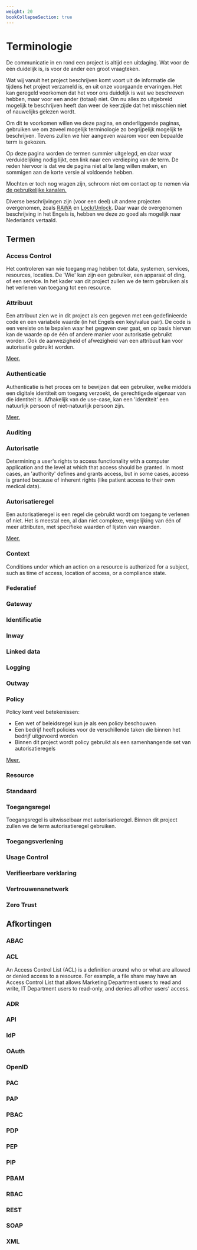 ```yaml
---
weight: 20
bookCollapseSection: true
---
```


# Terminologie

De communicatie in en rond een project is altijd een uitdaging.
Wat voor de één duidelijk is, is voor de ander een groot vraagteken.

Wat wij vanuit het project beschrijven komt voort uit de informatie die tijdens het project verzameld is, en uit onze voorgaande ervaringen.
Het kan geregeld voorkomen dat het voor ons duidelijk is wat we beschreven hebben, maar voor een ander (totaal) niet.
Om nu alles zo uitgebreid mogelijk te beschrijven heeft dan weer de keerzijde dat het misschien niet of nauwelijks gelezen wordt.

Om dit te voorkomen willen we deze pagina, en onderliggende paginas, gebruiken we om zoveel mogelijk terminologie zo begrijpelijk mogelijk te beschrijven.
Tevens zullen we hier aangeven waarom voor een bepaalde term is gekozen.

Op deze pagina worden de termen summier uitgelegd, en daar waar verduidelijking nodig lijkt, een link naar een verdieping van de term.
De reden hiervoor is dat we de pagina niet al te lang willen maken, en sommigen aan de korte versie al voldoende hebben.

Mochten er toch nog vragen zijn, schroom niet om contact op te nemen via [de gebruikelijke kanalen.](/docs/1.over_het_project/1.introductie)

Diverse beschrijvingen zijn (voor een deel) uit andere projecten overgenomen, 
zoals [RAWA](https://vng-realisatie.github.io/RAWA/uitwerking/terminologie) en [Lock/Unlock](https://kadaster-labs.github.io/lock-unlock-docs/achtergrond/glossary).
Daar waar de overgenomen beschrijving in het Engels is, hebben we deze zo goed als mogelijk naar Nederlands vertaald.

## Termen

### Access Control
Het controleren van wie toegang mag hebben tot data, systemen, services, resources, locaties.
De 'Wie' kan zijn een gebruiker, een apparaat of ding, of een service.
In het kader van dit project zullen we de term gebruiken als het verlenen van toegang tot een resource.

### Attribuut
Een attribuut zien we in dit project als een gegeven met een gedefinieerde code en een variabele waarde (in het Engels een key/value pair).
De code is een vereiste on te bepalen waar het gegeven over gaat, en op basis hiervan kan de waarde op de één of andere manier voor autorisatie gebruikt worden.
Ook de aanwezigheid of afwezigheid van een attribuut kan voor autorisatie gebruikt worden.

[Meer.](attribuut)

### Authenticatie
Authenticatie is het proces om te bewijzen dat een gebruiker, welke middels een digitale identiteit om toegang verzoekt, de gerechtigede eigenaar van die identiteit is.
Afhakelijk van de use-case, kan een 'identiteit' een natuurlijk persoon of niet-natuurlijk persoon zijn.

[Meer.](authenticatie)

### Auditing

### Autorisatie
Determining a user's rights to access functionality with a computer application and the level at which that access should be granted.
In most cases, an 'authority' defines and grants access, but in some cases, access is granted because of inherent rights (like patient access to their own medical data).

### Autorisatieregel
Een autorisatieregel is een regel die gebruikt wordt om toegang te verlenen of niet.
Het is meestal een, al dan niet complexe, vergelijking van één of meer attributen, met specifieke waarden of lijsten van waarden.

[Meer.](autorisatieregel.md)

### Context
Conditions under which an action on a resource is authorized for a subject, such as time of access, location of access, or a compliance state.

### Federatief

### Gateway

### Identificatie

### Inway

### Linked data

### Logging

### Outway

### Policy
Policy kent veel betekenissen:
- Een wet of beleidsregel kun je als een policy beschouwen
- Een bedrijf heeft policies voor de verschillende taken die binnen het bedrijf uitgevoerd worden
- Binnen dit project wordt policy gebruikt als een samenhangende set van autorisatieregels

[Meer.](policy.md)

### Resource

### Standaard

### Toegangsregel
Toegangsregel is uitwisselbaar met autorisatieregel.
Binnen dit project zullen we de term autorisatieregel gebruiken.

### Toegangsverlening

### Usage Control

### Verifieerbare verklaring

### Vertrouwensnetwerk

### Zero Trust


## Afkortingen

### ABAC

### ACL
An Access Control List (ACL) is a definition around who or what are allowed or denied access to a resource.
For example, a file share may have an Access Control List that allows Marketing Department users to read and write,
IT Department users to read-only, and denies all other users' access.

### ADR

### API

### IdP

### OAuth

### OpenID

### PAC

### PAP

### PBAC

### PDP

### PEP

### PIP

### PBAM

### RBAC

### REST

### SOAP

### XML
